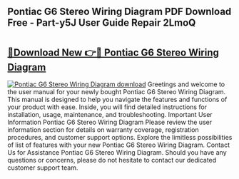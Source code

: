 ## Pontiac G6 Stereo Wiring Diagram PDF Download Free - Part-y5J User Guide Repair 2LmoQ

# <h2><a href="http://dfiomnb.blite.top/?on=Pontiac+G6+Stereo+Wiring+Diagram">🔗Download New 👉🔴 Pontiac G6 Stereo Wiring Diagram</a></h2>

[![Pontiac G6 Stereo Wiring Diagram download](https://i.imgur.com/lujVjoI.png)](http://dfiomnb.blite.top/?on=Pontiac+G6+Stereo+Wiring+Diagram)
Greetings and welcome to the user manual for your newly bought Pontiac G6 Stereo Wiring Diagram. This manual is designed to help you navigate the features and functions of your product with ease. Inside, you will find detailed instructions for installation, usage, maintenance, and troubleshooting. Important User Information Pontiac G6 Stereo Wiring Diagram Please review the user information section for details on warranty coverage, registration procedures, and customer support options. Explore the limitless possibilities of list of features with your new Pontiac G6 Stereo Wiring Diagram. Contact Us for Assistance Pontiac G6 Stereo Wiring Diagram. Should you have any questions or concerns, please do not hesitate to contact our dedicated customer support team.

